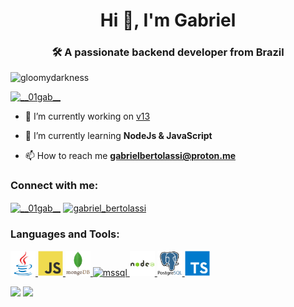 <h1 align="center">Hi 👋, I'm Gabriel</h1>
<h3 align="center">🛠 A passionate backend developer from Brazil</h3>

<p align="left"> <img src="https://komarev.com/ghpvc/?username=gloomydarkness&label=Profile%20views&color=00fffb&style=plastic" alt="gloomydarkness" /> </p>

<p align="left"> <a href="https://twitter.com/__01gab__" target="blank"><img src="https://img.shields.io/twitter/follow/__01gab__?logo=twitter&style=for-the-badge" alt="__01gab__" /></a> </p>

- 🔭 I’m currently working on [v13](https://github.com/GloomyDarkness/V13)

- 🌱 I’m currently learning **NodeJs & JavaScript**

- 📫 How to reach me **gabrielbertolassi@proton.me**

<h3 align="left">Connect with me:</h3>
<p align="left">
<a href="https://twitter.com/__01gab__" target="blank"><img align="center" src="https://raw.githubusercontent.com/rahuldkjain/github-profile-readme-generator/master/src/images/icons/Social/twitter.svg" alt="__01gab__" height="30" width="40" /></a>
<a href="https://instagram.com/gabriel_bertolassi" target="blank"><img align="center" src="https://raw.githubusercontent.com/rahuldkjain/github-profile-readme-generator/master/src/images/icons/Social/instagram.svg" alt="gabriel_bertolassi" height="30" width="40" /></a>
</p>

<tr>
    <td>
<h3 align="left">Languages and Tools:</h3>
<p align="left"> <a href="https://www.java.com" target="_blank" rel="noreferrer"> <img src="https://raw.githubusercontent.com/devicons/devicon/master/icons/java/java-original.svg" alt="java" width="40" height="40"/> </a> <a href="https://developer.mozilla.org/en-US/docs/Web/JavaScript" target="_blank" rel="noreferrer"> <img src="https://raw.githubusercontent.com/devicons/devicon/master/icons/javascript/javascript-original.svg" alt="javascript" width="40" height="40"/> </a> <a href="https://www.mongodb.com/" target="_blank" rel="noreferrer"> <img src="https://raw.githubusercontent.com/devicons/devicon/master/icons/mongodb/mongodb-original-wordmark.svg" alt="mongodb" width="40" height="40"/> </a> <a href="https://www.microsoft.com/en-us/sql-server" target="_blank" rel="noreferrer"> <img src="https://www.svgrepo.com/show/303229/microsoft-sql-server-logo.svg" alt="mssql" width="40" height="40"/> </a> <a href="https://nodejs.org" target="_blank" rel="noreferrer"> <img src="https://raw.githubusercontent.com/devicons/devicon/master/icons/nodejs/nodejs-original-wordmark.svg" alt="nodejs" width="40" height="40"/> </a> <a href="https://www.postgresql.org" target="_blank" rel="noreferrer"> <img src="https://raw.githubusercontent.com/devicons/devicon/master/icons/postgresql/postgresql-original-wordmark.svg" alt="postgresql" width="40" height="40"/> </a> <a href="https://www.typescriptlang.org/" target="_blank" rel="noreferrer"> <img src="https://raw.githubusercontent.com/devicons/devicon/master/icons/typescript/typescript-original.svg" alt="typescript" width="40" height="40"/> </a> </p>
    </td>
  </tr>
  
<tr>
    <td>
        <a target="_blank" rel="noopener noreferrer" href="https://camo.githubusercontent.com/39e5fb98db953ad5966429ebc9a301f08cea2e667406fe7008e8a583ca1af822/68747470733a2f2f6769746875622d726561646d652d73746174732e76657263656c2e6170702f6170692f3f757365726e616d653d35616e746f732673686f775f69636f6e733d74727565267469746c655f636f6c6f723d35333942463526746578745f636f6c6f723d3966396639662662675f636f6c6f723d303030303030303026686964655f626f726465723d747275652669636f6e5f636f6c6f723d35333942463526686964655f7469746c653d7472756526636f756e745f707269766174653d74727565"><img src="https://camo.githubusercontent.com/39e5fb98db953ad5966429ebc9a301f08cea2e667406fe7008e8a583ca1af822/68747470733a2f2f6769746875622d726561646d652d73746174732e76657263656c2e6170702f6170692f3f757365726e616d653d35616e746f732673686f775f69636f6e733d74727565267469746c655f636f6c6f723d35333942463526746578745f636f6c6f723d3966396639662662675f636f6c6f723d303030303030303026686964655f626f726465723d747275652669636f6e5f636f6c6f723d35333942463526686964655f7469746c653d7472756526636f756e745f707269766174653d74727565" data-canonical-src="https://github-readme-stats.vercel.app/api/?username=GloomyDarkness&amp;show_icons=true&amp;title_color=539BF5&amp;text_color=9f9f9f&amp;bg_color=00000000&amp;hide_border=true&amp;icon_color=539BF5&amp;hide_title=true&amp;count_private=true" style="max-width: 100%;"></a>
    </td>
      <td>
        <a target="_blank" rel="noopener noreferrer" href="https://camo.githubusercontent.com/ec92539cd73cdec10a3c48840e7940010680a8a31ff2c7e92a4cf2e0d80cc7e7/68747470733a2f2f6769746875622d726561646d652d73746174732e76657263656c2e6170702f6170692f746f702d6c616e67732f3f757365726e616d653d35616e746f732673686f775f69636f6e733d74727565267469746c655f636f6c6f723d35333942463526746578745f636f6c6f723d3966396639662662675f636f6c6f723d303030303030303026686964655f626f726465723d747275652669636f6e5f636f6c6f723d303030303030303026636f756e745f707269766174653d74727565"><img src="https://camo.githubusercontent.com/ec92539cd73cdec10a3c48840e7940010680a8a31ff2c7e92a4cf2e0d80cc7e7/68747470733a2f2f6769746875622d726561646d652d73746174732e76657263656c2e6170702f6170692f746f702d6c616e67732f3f757365726e616d653d35616e746f732673686f775f69636f6e733d74727565267469746c655f636f6c6f723d35333942463526746578745f636f6c6f723d3966396639662662675f636f6c6f723d303030303030303026686964655f626f726465723d747275652669636f6e5f636f6c6f723d303030303030303026636f756e745f707269766174653d74727565" data-canonical-src="https://github-readme-stats.vercel.app/api/top-langs/?username=GloomyDarkness&amp;show_icons=true&amp;title_color=539BF5&amp;text_color=9f9f9f&amp;bg_color=00000000&amp;hide_border=true&amp;icon_color=00000000&amp;count_private=true" style="max-width: 100%;"></a>
    </td>
  </tr>
